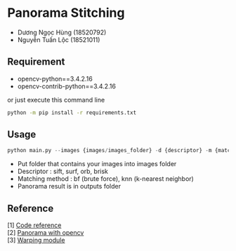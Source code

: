 # Panorama Stitching

- Dương Ngọc Hùng (18520792)
- Nguyễn Tuấn Lộc (18521011)

## Requirement

- opencv-python==3.4.2.16
- opencv-contrib-python==3.4.2.16

or just execute this command line

```bash
python -m pip install -r requirements.txt
```

## Usage

```python
python main.py --images {images/images_folder} -d {descriptor} -m {matching method}
```

- Put folder that contains your images into images folder
- Descriptor : sift, surf, orb, brisk
- Matching method : bf (brute force), knn (k-nearest neighbor)
- Panorama result is in outputs folder

## Reference

[1] [Code reference](https://towardsdatascience.com/image-panorama-stitching-with-opencv-2402bde6b46c)\
[2] [Panorama with opencv](https://www.pyimagesearch.com/2018/12/17/image-stitching-with-opencv-and-python/)\
[3] [Warping module](https://github.com/ndvinh98/Web-App-Panorama/blob/master/stitch.py)
